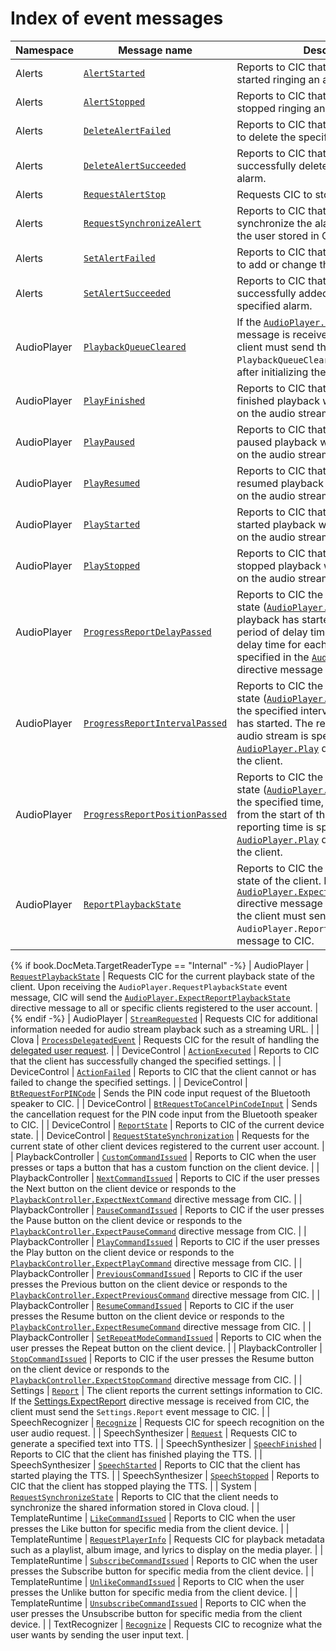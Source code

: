 # Index of event messages

| Namespace         | Message name       | Description                                             |
|-------------------|----------------|-------------------------------------------------|
| Alerts            | [`AlertStarted`](/Develop/References/MessageInterfaces/Alerts.md#AlertStarted)                 | Reports to CIC that the client has started ringing an alarm. |
| Alerts            | [`AlertStopped`](/Develop/References/MessageInterfaces/Alerts.md#AlertStopped)                 | Reports to CIC that the client has stopped ringing an alarm. |
| Alerts            | [`DeleteAlertFailed`](/Develop/References/MessageInterfaces/Alerts.md#DeleteAlertFailed)       | Reports to CIC that the client has failed to delete the specified alarm. |
| Alerts            | [`DeleteAlertSucceeded`](/Develop/References/MessageInterfaces/Alerts.md#DeleteAlertSucceeded) | Reports to CIC that the client has successfully deleted the specified alarm. |
| Alerts            | [`RequestAlertStop`](/Develop/References/MessageInterfaces/Alerts.md#RequestAlertStop)         | Requests CIC to stop the ringing alarm.  |
| Alerts            | [`RequestSynchronizeAlert`](/Develop/References/MessageInterfaces/Alerts.md#RequestSynchronizeAlert) | Reports to CIC that the client needs to synchronize the alarm information of the user stored in Clova cloud. |
| Alerts            | [`SetAlertFailed`](/Develop/References/MessageInterfaces/Alerts.md#SetAlertFailed)             | Reports to CIC that the client has failed to add or change the specified alarm. |
| Alerts            | [`SetAlertSucceeded`](/Develop/References/MessageInterfaces/Alerts.md#SetAlertSucceeded)       | Reports to CIC that the client has successfully added or changed the specified alarm. |
| AudioPlayer       | [`PlaybackQueueCleared`](/Develop/References/MessageInterfaces/AudioPlayer.md#PlaybackQueueCleared) | If the [`AudioPlayer.ClearQueue`](/Develop/References/MessageInterfaces/AudioPlayer.md#ClearQueue) directive message is received from CIC, the client must send the `PlaybackQueueCleared` event message after initializing the playback queue.   |
| AudioPlayer       | [`PlayFinished`](/Develop/References/MessageInterfaces/AudioPlayer.md#PlayFinished) | Reports to CIC that the client has finished playback with the information on the audio stream.        |
| AudioPlayer       | [`PlayPaused`](/Develop/References/MessageInterfaces/AudioPlayer.md#PlayPaused)     | Reports to CIC that the client has paused playback with the information on the audio stream.    |
| AudioPlayer       | [`PlayResumed`](/Develop/References/MessageInterfaces/AudioPlayer.md#PlayResumed)   | Reports to CIC that the client has resumed playback with the information on the audio stream.            |
| AudioPlayer       | [`PlayStarted`](/Develop/References/MessageInterfaces/AudioPlayer.md#PlayStarted)   | Reports to CIC that the client has started playback with the information on the audio stream.       |
| AudioPlayer       | [`PlayStopped`](/Develop/References/MessageInterfaces/AudioPlayer.md#PlayStopped)   | Reports to CIC that the client has stopped playback with the information on the audio stream.       |
| AudioPlayer       | [`ProgressReportDelayPassed`](/Develop/References/MessageInterfaces/AudioPlayer.md#ProgressReportPositionPassed) | Reports to CIC the current playback state ([`AudioPlayer.PlaybackState`](/Develop/References/Context_Objects.md#PlaybackState)) after playback has started and the specified period of delay time has passed. The delay time for each audio stream is specified in the [`AudioPlayer.Play`](/Develop/References/MessageInterfaces/AudioPlayer.md#Play) directive message to the client. |
| AudioPlayer       | [`ProgressReportIntervalPassed`](/Develop/References/MessageInterfaces/AudioPlayer.md#ProgressReportPositionPassed)| Reports to CIC the current playback state ([`AudioPlayer.PlaybackState`](/Develop/References/Context_Objects.md#PlaybackState)), by the specified interval, after playback has started. The report interval for each audio stream is specified in the [`AudioPlayer.Play`](/Develop/References/MessageInterfaces/AudioPlayer.md#Play) directive message to the client.|
| AudioPlayer       | [`ProgressReportPositionPassed`](/Develop/References/MessageInterfaces/AudioPlayer.md#ProgressReportPositionPassed) | Reports to CIC the current playback state ([`AudioPlayer.PlaybackState`](/Develop/References/Context_Objects.md#PlaybackState)) at the specified time, which is measured from the start of the audio stream. The reporting time is specified in the [`AudioPlayer.Play`](/Develop/References/MessageInterfaces/AudioPlayer.md#Play) directive message to the client.|
| AudioPlayer       | [`ReportPlaybackState`](/Develop/References/MessageInterfaces/AudioPlayer.md#ReportPlaybackState) | Reports to CIC the current playback state of the client. If the [`AudioPlayer.ExpectReportPlaybackState`](/Develop/References/MessageInterfaces/AudioPlayer.md#ExpectReportPlaybackState) directive message is received from CIC, the client must send the `AudioPlayer.ReportPlaybackState` event message to CIC.  |
{% if book.DocMeta.TargetReaderType == "Internal" -%}
| AudioPlayer       | [`RequestPlaybackState`](/Develop/References/MessageInterfaces/AudioPlayer.md#RequestPlaybackState) | Requests CIC for the current playback state of the client. Upon receiving the `AudioPlayer.RequestPlaybackState` event message, CIC will send the [`AudioPlayer.ExpectReportPlaybackState`](/Develop/References/MessageInterfaces/AudioPlayer.md#ExpectReportPlaybackState) directive message to all or specific clients registered to the user account.  |
{% endif -%}
| AudioPlayer       | [`StreamRequested`](/Develop/References/MessageInterfaces/AudioPlayer.md#StreamRequested) | Requests CIC for additional information needed for audio stream playback such as a streaming URL. |
| Clova              | [`ProcessDelegatedEvent`](/Develop/References/MessageInterfaces/Clova.md#ProcessDelegatedEvent)                          | Requests CIC for the result of handling the [delegated user request](/Develop/Guides/Handle_Delegation.md).  |
| DeviceControl     | [`ActionExecuted`](/Develop/References/MessageInterfaces/DeviceControl.md#ActionExecuted) | Reports to CIC that the client has successfully changed the specified settings.                               |
| DeviceControl     | [`ActionFailed`](/Develop/References/MessageInterfaces/DeviceControl.md#ActionFailed) | Reports to CIC that the client cannot or has failed to change the specified settings.                   |
| DeviceControl     | [`BtRequestForPINCode`](/Develop/References/MessageInterfaces/DeviceControl.md#BtRequestForPINCode) | Sends the PIN code input request of the Bluetooth speaker to CIC.       |
| DeviceControl     | [`BtRequestToCancelPinCodeInput`](/Develop/References/MessageInterfaces/DeviceControl.md#BtRequestToCancelPinCodeInput) | Sends the cancellation request for the PIN code input from the Bluetooth speaker to CIC. |
| DeviceControl     | [`ReportState`](/Develop/References/MessageInterfaces/DeviceControl.md#ReportState)   | Reports to CIC of the current device state.                              |
| DeviceControl     | [`RequestStateSynchronization`](/Develop/References/MessageInterfaces/DeviceControl.md#RequestStateSynchronization) | Requests for the current state of other client devices registered to the current user account.  |
| PlaybackController | [`CustomCommandIssued`](/Develop/References/MessageInterfaces/PlaybackController.md#CustomCommandIssued)               | Reports to CIC when the user presses or taps a button that has a custom function on the client device.  |
| PlaybackController | [`NextCommandIssued`](/Develop/References/MessageInterfaces/PlaybackController.md#NextCommandIssued)                   | Reports to CIC if the user presses the Next button on the client device or responds to the [`PlaybackController.ExpectNextCommand`](/Develop/References/MessageInterfaces/PlaybackController.md#ExpectNextCommand) directive message from CIC. |
| PlaybackController | [`PauseCommandIssued`](/Develop/References/MessageInterfaces/PlaybackController.md#PauseCommandIssued)                 | Reports to CIC if the user presses the Pause button on the client device or responds to the [`PlaybackController.ExpectPauseCommand`](/Develop/References/MessageInterfaces/PlaybackController.md#ExpectPauseCommand) directive message from CIC.  |
| PlaybackController | [`PlayCommandIssued`](/Develop/References/MessageInterfaces/PlaybackController.md#PlayCommandIssued)                   | Reports to CIC if the user presses the Play button on the client device or responds to the [`PlaybackController.ExpectPlayCommand`](/Develop/References/MessageInterfaces/PlaybackController.md#ExpectPlayCommand) directive message from CIC.  |
| PlaybackController | [`PreviousCommandIssued`](/Develop/References/MessageInterfaces/PlaybackController.md#PreviousCommandIssued)           | Reports to CIC if the user presses the Previous button on the client device or responds to the [`PlaybackController.ExpectPreviousCommand`](/Develop/References/MessageInterfaces/PlaybackController.md#ExpectPreviousCommand) directive message from CIC. |
| PlaybackController | [`ResumeCommandIssued`](/Develop/References/MessageInterfaces/PlaybackController.md#ResumeCommandIssued)               | Reports to CIC if the user presses the Resume button on the client device or responds to the [`PlaybackController.ExpectResumeCommand`](/Develop/References/MessageInterfaces/PlaybackController.md#ExpectResumeCommand) directive message from CIC.  |
| PlaybackController | [`SetRepeatModeCommandIssued`](/Develop/References/MessageInterfaces/PlaybackController.md#SetRepeatModeCommandIssued) | Reports to CIC when the user presses the Repeat button on the client device.  |
| PlaybackController | [`StopCommandIssued`](/Develop/References/MessageInterfaces/PlaybackController.md#StopCommandIssued)                   | Reports to CIC if the user presses the Resume button on the client device or responds to the [`PlaybackController.ExpectStopCommand`](/Develop/References/MessageInterfaces/PlaybackController.md#ExpectStopCommand) directive message from CIC.  |
| Settings          | [`Report`](/Develop/References/MessageInterfaces/Settings.md#Report)                                                    | The client reports the current settings information to CIC. If the [Settings.ExpectReport](/Develop/References/MessageInterfaces/Settings.md#ExpectReport) directive message is received from CIC, the client must send the `Settings.Report` event message to CIC.  |
| SpeechRecognizer  | [`Recognize`](/Develop/References/MessageInterfaces/SpeechRecognizer.md#Recognize)  | Requests CIC for speech recognition on the user audio request.                                          |
| SpeechSynthesizer | [`Request`](/Develop/References/MessageInterfaces/SpeechSynthesizer.md#Request)     | Requests CIC to generate a specified text into TTS.                                             |
| SpeechSynthesizer | [`SpeechFinished`](/Develop/References/MessageInterfaces/SpeechSynthesizer.md#SpeechFinished)   | Reports to CIC that the client has finished playing the TTS.                                 |
| SpeechSynthesizer | [`SpeechStarted`](/Develop/References/MessageInterfaces/SpeechSynthesizer.md#SpeechStarted)     | Reports to CIC that the client has started playing the TTS.                                 |
| SpeechSynthesizer | [`SpeechStopped`](/Develop/References/MessageInterfaces/SpeechSynthesizer.md#SpeechStopped)     | Reports to CIC that the client has stopped playing the TTS.                                 |
| System          | [`RequestSynchronizeState`](/Develop/References/MessageInterfaces/System.md#RequestSynchronizeState) | Reports to CIC that the client needs to synchronize the shared information stored in Clova cloud. |
| TemplateRuntime    | [`LikeCommandIssued`](/Develop/References/MessageInterfaces/TemplateRuntime.md#LikeCommandIssued) | Reports to CIC when the user presses the Like button for specific media from the client device. |
| TemplateRuntime    | [`RequestPlayerInfo`](/Develop/References/MessageInterfaces/TemplateRuntime.md#RequestPlayerInfo) | Requests CIC for playback metadata such as a playlist, album image, and lyrics to display on the media player. |
| TemplateRuntime    | [`SubscribeCommandIssued`](/Develop/References/MessageInterfaces/TemplateRuntime.md#SubscribeCommandIssued) | Reports to CIC when the user presses the Subscribe button for specific media from the client device.  |
| TemplateRuntime    | [`UnlikeCommandIssued`](/Develop/References/MessageInterfaces/TemplateRuntime.md#UnlikeCommandIssued) | Reports to CIC when the user presses the Unlike button for specific media from the client device. |
| TemplateRuntime    | [`UnsubscribeCommandIssued`](/Develop/References/MessageInterfaces/TemplateRuntime.md#UnsubscribeCommandIssued) | Reports to CIC when the user presses the Unsubscribe button for specific media from the client device. |
| TextRecognizer  | [`Recognize`](/Develop/References/MessageInterfaces/TextRecognizer.md#Recognize)      | Requests CIC to recognize what the user wants by sending the user input text.                           |
